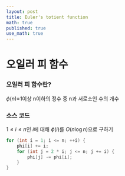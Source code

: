 ```yaml
---
layout: post
title: Euler's totient function
math: true
published: true
use_math: true
---
```

# 오일러 피 함수

### 오일러 피 함수란?
$\phi(n)=$1이상 n이하의 정수 중 n과 서로소인 수의 개수

### 소스 코드
$1 \leq i \leq n$인 $i$에 대해 $\phi(i)$를 $O(n\log{n})$으로 구하기
```cpp
for (int i = 1; i <= n; ++i) {
    phi[i] += i;
    for (int j = 2 * i; j <= n; j += i) {
        phi[j] -= phi[i];
    }
}
```

